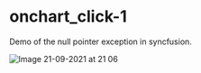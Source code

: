 # onchart_click-1
Demo of the null pointer exception in syncfusion.

![Image 21-09-2021 at 21 06 ](https://user-images.githubusercontent.com/16548374/134232530-a478f2e3-1fbb-40b2-a96c-970ca6f7f917.jpeg)
